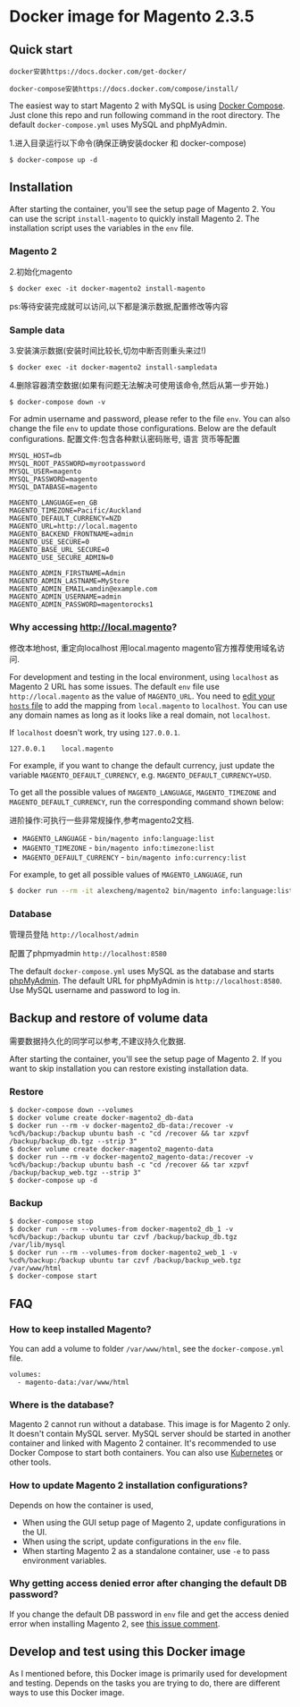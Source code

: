 # Docker image for Magento 2.3.5

## Quick start

`docker安装https://docs.docker.com/get-docker/`

`docker-compose安装https://docs.docker.com/compose/install/`

The easiest way to start Magento 2 with MySQL is using [Docker Compose](https://docs.docker.com/compose/). Just clone this repo and run following command in the root directory. The default `docker-compose.yml` uses MySQL and phpMyAdmin.

1.进入目录运行以下命令(确保正确安装docker 和 docker-compose)
~~~
$ docker-compose up -d
~~~


## Installation

After starting the container, you'll see the setup page of Magento 2. You can use the script `install-magento` to quickly install Magento 2. The installation script uses the variables in the `env` file.

### Magento 2
2.初始化magento
~~~
$ docker exec -it docker-magento2 install-magento
~~~

ps:等待安装完成就可以访问,以下都是演示数据,配置修改等内容

### Sample data

3.安装演示数据(安装时间比较长,切勿中断否则重头来过!)
~~~
$ docker exec -it docker-magento2 install-sampledata
~~~

4.删除容器清空数据(如果有问题无法解决可使用该命令,然后从第一步开始.)

~~~
$ docker-compose down -v
~~~


For admin username and password, please refer to the file `env`. You can also change the file `env` to update those configurations. Below are the default configurations.
配置文件:包含各种默认密码账号, 语言 货币等配置
~~~
MYSQL_HOST=db
MYSQL_ROOT_PASSWORD=myrootpassword
MYSQL_USER=magento
MYSQL_PASSWORD=magento
MYSQL_DATABASE=magento

MAGENTO_LANGUAGE=en_GB
MAGENTO_TIMEZONE=Pacific/Auckland
MAGENTO_DEFAULT_CURRENCY=NZD
MAGENTO_URL=http://local.magento
MAGENTO_BACKEND_FRONTNAME=admin
MAGENTO_USE_SECURE=0
MAGENTO_BASE_URL_SECURE=0
MAGENTO_USE_SECURE_ADMIN=0

MAGENTO_ADMIN_FIRSTNAME=Admin
MAGENTO_ADMIN_LASTNAME=MyStore
MAGENTO_ADMIN_EMAIL=amdin@example.com
MAGENTO_ADMIN_USERNAME=admin
MAGENTO_ADMIN_PASSWORD=magentorocks1
~~~


### Why accessing http://local.magento?

修改本地host, 重定向localhost   用local.magento    magento官方推荐使用域名访问.

For development and testing in the local environment, using `localhost` as Magento 2 URL has some issues. The default `env` file use `http://local.magento` as the value of `MAGENTO_URL`. You need to [edit your `hosts` file](https://support.rackspace.com/how-to/modify-your-hosts-file/) to add the mapping from `local.magento` to `localhost`. You can use any domain names as long as it looks like a real domain, not `localhost`.

If `localhost` doesn't work, try using `127.0.0.1`.

```
127.0.0.1    local.magento
```

For example, if you want to change the default currency, just update the variable `MAGENTO_DEFAULT_CURRENCY`, e.g. `MAGENTO_DEFAULT_CURRENCY=USD`.

To get all the possible values of `MAGENTO_LANGUAGE`, `MAGENTO_TIMEZONE` and `MAGENTO_DEFAULT_CURRENCY`, run the corresponding command shown below:

进阶操作:可执行一些非常规操作,参考magento2文档.

* `MAGENTO_LANGUAGE` - `bin/magento info:language:list`
* `MAGENTO_TIMEZONE` - `bin/magento info:timezone:list`
* `MAGENTO_DEFAULT_CURRENCY` - `bin/magento info:currency:list`

For example, to get all possible values of `MAGENTO_LANGUAGE`, run

```bash
$ docker run --rm -it alexcheng/magento2 bin/magento info:language:list
```

### Database
管理员登陆           `http://localhost/admin`

配置了phpmyadmin     `http://localhost:8580`


The default `docker-compose.yml` uses MySQL as the database and starts [phpMyAdmin](https://www.phpmyadmin.net/). The default URL for phpMyAdmin is `http://localhost:8580`. Use MySQL username and password to log in.


## Backup and restore of volume data

需要数据持久化的同学可以参考,不建议持久化数据.

After starting the container, you'll see the setup page of Magento 2. If you want to skip installation you can restore existing installation data.

### Restore
~~~
$ docker-compose down --volumes
$ docker volume create docker-magento2_db-data
$ docker run --rm -v docker-magento2_db-data:/recover -v %cd%/backup:/backup ubuntu bash -c "cd /recover && tar xzpvf /backup/backup_db.tgz --strip 3"
$ docker volume create docker-magento2_magento-data
$ docker run --rm -v docker-magento2_magento-data:/recover -v %cd%/backup:/backup ubuntu bash -c "cd /recover && tar xzpvf /backup/backup_web.tgz --strip 3"
$ docker-compose up -d
~~~

### Backup
~~~
$ docker-compose stop
$ docker run --rm --volumes-from docker-magento2_db_1 -v %cd%/backup:/backup ubuntu tar czvf /backup/backup_db.tgz /var/lib/mysql
$ docker run --rm --volumes-from docker-magento2_web_1 -v %cd%/backup:/backup ubuntu tar czvf /backup/backup_web.tgz /var/www/html
$ docker-compose start
~~~

## FAQ

### How to keep installed Magento?

You can add a volume to folder `/var/www/html`, see the `docker-compose.yml` file.

```
volumes: 
  - magento-data:/var/www/html 
```

### Where is the database?

Magento 2 cannot run without a database. This image is for Magento 2 only. It doesn't contain MySQL server. MySQL server should be started in another container and linked with Magento 2 container. It's recommended to use Docker Compose to start both containers. You can also use [Kubernetes](https://kubernetes.io/) or other tools.



### How to update Magento 2 installation configurations?

Depends on how the container is used,

* When using the GUI setup page of Magento 2, update configurations in the UI.
* When using the script, update configurations in the `env` file. 
* When starting Magento 2 as a standalone container, use `-e` to pass environment variables.

### Why getting access denied error after changing the default DB password?

If you change the default DB password in `env` file and get the access denied error when installing Magento 2, see [this issue comment](https://github.com/alexcheng1982/docker-magento2/issues/10#issuecomment-355382150).

## Develop and test using this Docker image

As I mentioned before, this Docker image is primarily used for development and testing. Depends on the tasks you are trying to do, there are different ways to use this Docker image.
